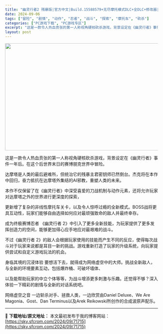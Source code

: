 ```yaml
---
title: "幽灵行者2 残暴版|官方中文|Build.15588579+无尽摩托模式DLC+全DLC+修改器|解压即撸|"
date: 2024-09-06
tags: ["冒险", "剧情", "动作", "忍者", "战斗", "探索", "摩托车", "砍杀"]
categories: ["PC游戏下载", "PC游戏专区"]
excerpt: "这是一款令人热血贲张的第一人称视角硬核砍杀游戏，背景设定在《幽灵行者》事件一年后。在这个后世界末日的赛博朋克世界中冒险。 达摩塔是人类的最后避难所，但统治它的残暴主君密钥师已然倒台。杰克将在本作中回归，奋力抵抗在达摩塔外集结的AI邪教，重塑人类的未来。 本作不仅保留了在《幽灵行者》中深受喜爱的刀战机&hellip;"
layout: post
---
```


<img class="aligncenter size-full wp-image-71696" src="https://sky.sfcrom.com/wp-content/uploads/2024/09/2024090608152623.webp" alt="" width="616" height="353" />

这是一款令人热血贲张的第一人称视角硬核砍杀游戏，背景设定在《幽灵行者》事件一年后。在这个后世界末日的赛博朋克世界中冒险。

达摩塔是人类的最后避难所，但统治它的残暴主君密钥师已然倒台。杰克将在本作中回归，奋力抵抗在达摩塔外集结的AI邪教，重塑人类的未来。

本作不仅保留了在《幽灵行者》中深受喜爱的刀战机制与动作元素，还将允许玩家对达摩塔之外的世界进行更深度的探索，

更新增了复杂的非线性摩托车关卡，以及令人惊呼过瘾的全新模式。BOSS战将更具互动性，玩家们能够自由选择如何应对最顽强致命的敌人并最终幸存。

成为终极赛博忍者
《幽灵行者 2》中引入了更多全新技能，为玩家提供了更多发挥创造力的空间，能够更加得心应手地应对最艰难的战斗。

不过《幽灵行者 2》的敌人会根据玩家使用的技能而产生不同的反应，使得每次战斗对于玩家来说都是耳目一新的挑战。游戏重新打造了玩家的升级系统，向玩家提供尝试和自定义游戏玩法的机会。

身临其境的沉浸体验
要想活下去，就得成为网络虚空中的大师。挑战全新敌人，与全新的环境要素互动，包括爆炸桶、可破坏墙体、

以及能帮助玩家的中立个体等等，为战斗增添更多刺激与乐趣。还觉得不够？深入体验一下精彩的剧情与全新的对话系统吧。

网络虚空之音
一边斩杀对手、拯救人类，一边欣赏由Daniel Deluxe、We Are Magonia、Gost、Dan Terminus以及Arek Reikowski所创作的合成波原声配乐。

---
📖 **下载地址/原文地址：** 本文最初发布于我的博客网站：[https://sky.sfcrom.com/2024/09/71715](https://sky.sfcrom.com/2024/09/71715)
